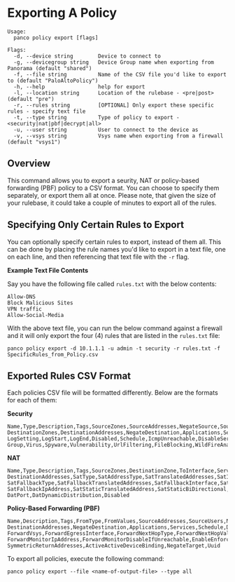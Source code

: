 # Exporting A Policy

```
Usage:
  panco policy export [flags]

Flags:
  -d, --device string        Device to connect to
  -g, --devicegroup string   Device Group name when exporting from Panorama (default "shared")
  -f, --file string          Name of the CSV file you'd like to export to (default "PaloAltoPolicy")
  -h, --help                 help for export
  -l, --location string      Location of the rulebase - <pre|post> (default "pre")
  -r, --rules string         [OPTIONAL] Only export these specific rules - specify text file
  -t, --type string          Type of policy to export - <security|nat|pbf|decrypt|all>
  -u, --user string          User to connect to the device as
  -v, --vsys string          Vsys name when exporting from a firewall (default "vsys1")
```

## Overview

This command allows you to export a seurity, NAT or policy-based forwarding (PBF) policy to a CSV format. You can choose
to specify them separately, or export them all at once. Please note, that given the size of your rulebase, it could take
a couple of minutes to export all of the rules.

## Specifying Only Certain Rules to Export

You can optionally specify certain rules to export, instead of them all. This can be done by placing the rule names
you'd like to export in a text file, one on each line, and then referencing that text file with the `-r` flag.

**Example Text File Contents**

Say you have the following file called `rules.txt` with the below contents:

```
Allow-DNS
Block Malicious Sites
VPN traffic
Allow-Social-Media
```

With the above text file, you can run the below command against a firewall and it will only export the four (4) rules that are listed in the `rules.txt`
file:

`panco policy export -d 10.1.1.1 -u admin -t security -r rules.txt -f SpecificRules_from_Policy.csv`

## Exported Rules CSV Format

Each policies CSV file will be formatted differently. Below are the formats for each of them:

**Security**

```
Name,Type,Description,Tags,SourceZones,SourceAddresses,NegateSource,SourceUsers,HipProfiles,
DestinationZones,DestinationAddresses,NegateDestination,Applications,Services,Categories,Action,
LogSetting,LogStart,LogEnd,Disabled,Schedule,IcmpUnreachable,DisableServerResponseInspection,
Group,Virus,Spyware,Vulnerability,UrlFiltering,FileBlocking,WildFireAnalysis,DataFiltering
```

**NAT**

```
Name,Type,Description,Tags,SourceZones,DestinationZone,ToInterface,Service,SourceAddresses,
DestinationAddresses,SatType,SatAddressType,SatTranslatedAddresses,SatInterface,SatIpAddress,
SatFallbackType,SatFallbackTranslatedAddresses,SatFallbackInterface,SatFallbackIpType,
SatFallbackIpAddress,SatStaticTranslatedAddress,SatStaticBiDirectional,DatType,DatAddress,
DatPort,DatDynamicDistribution,Disabled
```

**Policy-Based Forwarding (PBF)**

```
Name,Description,Tags,FromType,FromValues,SourceAddresses,SourceUsers,NegateSource,
DestinationAddresses,NegateDestination,Applications,Services,Schedule,Disabled,Action,
ForwardVsys,ForwardEgressInterface,ForwardNextHopType,ForwardNextHopValue,ForwardMonitorProfile,
ForwardMonitorIpAddress,ForwardMonitorDisableIfUnreachable,EnableEnforceSymmetricReturn,
SymmetricReturnAddresses,ActiveActiveDeviceBinding,NegateTarget,Uuid
```

To export all policies, execute the following command:

```
panco policy export --file <name-of-output-file> --type all
```
